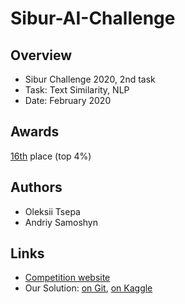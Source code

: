 # Sibur-AI-Challenge

## Overview

* Sibur Challenge 2020, 2nd task
* Task: Text Similarity, NLP
* Date: February 2020

## Awards

[16th](https://sibur.ai-community.com/competitions/4/tasks/12/rating) place (top 4%)

## Authors
* Oleksii Tsepa
* Andriy Samoshyn

## Links
* [Competition website](https://sibur.ai-community.com/competitions/4)
* Our Solution: [on Git](sibur-ai-16th-place-solution.ipynb), [on Kaggle](https://www.kaggle.com/imgremlin/sibur-ai-16th-place-solution)
